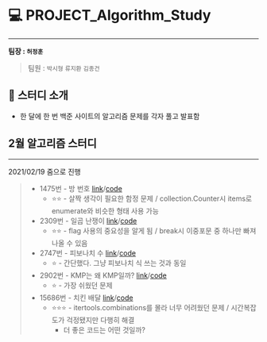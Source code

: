 # 💻 PROJECT_Algorithm_Study
---

**팀장 : `허정훈`**

> 팀원 : `박시형` `류지환` `김종건`

</div>


## 🎯 스터디 소개
- 한 달에 한 번 백준 사이트의 알고리즘 문제를 각자 풀고 발표함

## 2월 알고리즘 스터디
---
2021/02/19 줌으로 진행

> * 1475번 - 방 번호 [link](https://www.acmicpc.net/problem/1475)/[code](https://github.com/herjh0405/PROJECT_Algorithm_Study/blob/main/202102/1475.%EB%B0%A9%20%EB%B2%88%ED%98%B8.ipynb)
>   * ⭐⭐ - 살짝 생각이 필요한 함정 문제 / collection.Counter시 items로 enumerate와 비슷한 형태 사용 가능
> * 2309번 - 일곱 난쟁이 [link](https://www.acmicpc.net/problem/2309)/[code](https://github.com/herjh0405/PROJECT_Algorithm_Study/blob/main/202102/2309.%EC%9D%BC%EA%B3%B1%20%EB%82%9C%EC%9F%81%EC%9D%B4.ipynb)
>   * ⭐⭐ - flag 사용의 중요성을 알게 됨 / break시 이중포문 중 하나만 빠져나올 수 있음
> * 2747번 - 피보나치 수 [link](https://www.acmicpc.net/problem/2747)/[code](https://github.com/herjh0405/PROJECT_Algorithm_Study/blob/main/202102/2747.%ED%94%BC%EB%B3%B4%EB%82%98%EC%B9%98%20%EC%88%98.ipynb)
>   * ⭐ - 간단했다. 그냥 피보나치 식 쓰는 것과 동일
> * 2902번 - KMP는 왜 KMP일까? [link](https://www.acmicpc.net/problem/2902)/[code](https://github.com/herjh0405/PROJECT_Algorithm_Study/blob/main/202102/2902.KMP%EB%8A%94%20%EC%99%9C%20KMP%EC%9D%BC%EA%B9%8C.ipynb)
>   * ⭐ - 가장 쉬웠던 문제
> * 15686번 - 	치킨 배달 [link](https://www.acmicpc.net/problem/15686)/[code](https://github.com/herjh0405/PROJECT_Algorithm_Study/blob/main/202102/15686.%EC%B9%98%ED%82%A8%20%EB%B0%B0%EB%8B%AC.ipynb)
>   * ⭐⭐⭐ - itertools.combinations를 몰라 너무 어려웠던 문제 / 시간복잡도가 걱정됐지만 다행히 해결
>     - 더 좋은 코드는 어떤 것일까?
